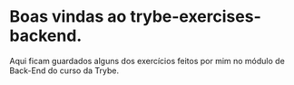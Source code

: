 # Boas vindas ao trybe-exercises-backend.

Aqui ficam guardados alguns dos exercícios feitos por mim no módulo de Back-End do curso da Trybe.
